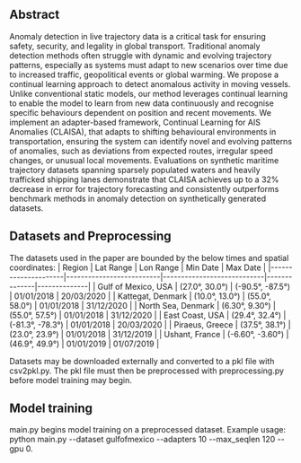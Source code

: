 ## Abstract
Anomaly detection in live trajectory data is a critical task for ensuring safety, security, and legality in global transport. Traditional anomaly detection methods often struggle with dynamic and evolving trajectory patterns, especially as systems must adapt to new scenarios over time due to increased traffic, geopolitical events or global warming. We propose a continual learning approach to detect anomalous activity in moving vessels. Unlike conventional static models, our method leverages continual learning to enable the model to learn from new data continuously and recognise specific behaviours dependent on position and recent movements.
We implement an adapter-based framework, Continual Learning for AIS Anomalies (CLAISA), that adapts to shifting behavioural environments in transportation, ensuring the system can identify novel and evolving patterns of anomalies, such as deviations from expected routes, irregular speed changes, or unusual local movements. Evaluations on synthetic maritime trajectory datasets spanning sparsely populated waters and heavily trafficked shipping lanes demonstrate that CLAISA achieves up to a $32\%$ decrease in error for trajectory forecasting and consistently outperforms benchmark methods in anomaly detection on synthetically generated datasets.

## Datasets and Preprocessing
The datasets used in the paper are bounded by the below times and spatial coordinates:
| Region              | Lat Range                | Lon Range                 | Min Date     | Max Date     |
|---------------------|--------------------------|----------------------------|--------------|--------------|
| Gulf of Mexico, USA | (27.0°, 30.0°)           | (-90.5°, -87.5°)           | 01/01/2018   | 20/03/2020   |
| Kattegat, Denmark   | (10.0°, 13.0°)           | (55.0°, 58.0°)             | 01/01/2018   | 31/12/2020   |
| North Sea, Denmark  | (6.30°, 9.30°)           | (55.0°, 57.5°)             | 01/01/2018   | 31/12/2020   |
| East Coast, USA     | (29.4°, 32.4°)           | (-81.3°, -78.3°)           | 01/01/2018   | 20/03/2020   |
| Piraeus, Greece     | (37.5°, 38.1°)           | (23.0°, 23.9°)             | 01/01/2018   | 31/12/2019   |
| Ushant, France      | (-6.60°, -3.60°)         | (46.9°, 49.9°)             | 01/01/2019   | 01/07/2019   |

Datasets may be downloaded externally and converted to a pkl file with csv2pkl.py. The pkl file must then be preprocessed with preprocessing.py before model training may begin.

## Model training
main.py begins model training on a preprocessed dataset. Example usage: python main.py --dataset gulfofmexico --adapters 10 --max_seqlen 120 --gpu 0.
